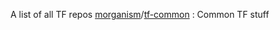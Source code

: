A list of all TF repos
[morganism](https://github.com/morganism])/[tf-common](https://github.com/morganism/tf-common) : Common TF stuff
